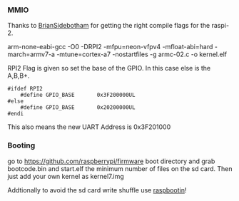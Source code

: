 ### MMIO

Thanks to [BrianSidebotham](https://github.com/BrianSidebotham/arm-tutorial-rp) for getting the right compile flags for the raspi-2.

arm-none-eabi-gcc -O0 -DRPI2 -mfpu=neon-vfpv4 -mfloat-abi=hard -march=armv7-a -mtune=cortex-a7 -nostartfiles -g armc-02.c -o kernel.elf

RPI2 Flag is given so set the base of the GPIO. In this case else is the A,B,B+.

```
#ifdef RPI2
    #define GPIO_BASE       0x3F200000UL
#else
    #define GPIO_BASE       0x20200000UL
#endi
```

This also means the new UART Address is 0x3F201000


### Booting
go to https://github.com/raspberrypi/firmware boot directory and grab
bootcode.bin and start.elf the minimum number of files on the sd card.
Then just add your own kernel as kernel7.img

Addtionally to avoid the sd card write shuffle use [raspbootin](https://github.com/mrvn/raspbootin)!
